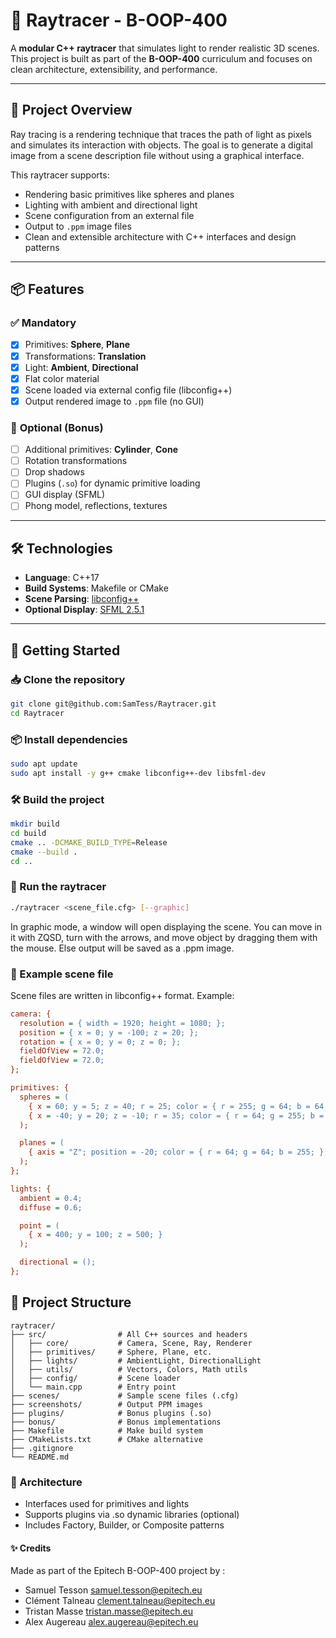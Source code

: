 # 🎇 Raytracer - B-OOP-400
A **modular C++ raytracer** that simulates light to render realistic 3D scenes. This project is built as part of the **B-OOP-400** curriculum and focuses on clean architecture, extensibility, and performance.

---

## 🧠 Project Overview
Ray tracing is a rendering technique that traces the path of light as pixels and simulates its interaction with objects. The goal is to generate a digital image from a scene description file without using a graphical interface.

This raytracer supports:
- Rendering basic primitives like spheres and planes
- Lighting with ambient and directional light
- Scene configuration from an external file
- Output to `.ppm` image files
- Clean and extensible architecture with C++ interfaces and design patterns

---

## 📦 Features
### ✅ **Mandatory**
- [x] Primitives: **Sphere**, **Plane**
- [x] Transformations: **Translation**
- [x] Light: **Ambient**, **Directional**
- [x] Flat color material
- [x] Scene loaded via external config file (libconfig++)
- [x] Output rendered image to `.ppm` file (no GUI)

### 🧪 **Optional (Bonus)**
- [ ] Additional primitives: **Cylinder**, **Cone**
- [ ] Rotation transformations
- [ ] Drop shadows
- [ ] Plugins (`.so`) for dynamic primitive loading
- [ ] GUI display (SFML)
- [ ] Phong model, reflections, textures

---

## 🛠️ Technologies
- **Language**: C++17
- **Build Systems**: Makefile or CMake
- **Scene Parsing**: [libconfig++](https://hyperrealm.github.io/libconfig/)
- **Optional Display**: [SFML 2.5.1](https://www.sfml-dev.org/)

---

## 🚀 Getting Started
### 📥 Clone the repository
```bash
git clone git@github.com:SamTess/Raytracer.git
cd Raytracer
```

### 📦 Install dependencies
```bash
sudo apt update
sudo apt install -y g++ cmake libconfig++-dev libsfml-dev
```

### 🛠️ Build the project
```bash
mkdir build
cd build
cmake .. -DCMAKE_BUILD_TYPE=Release
cmake --build .
cd ..
```

### 🎨 Run the raytracer
```bash
./raytracer <scene_file.cfg> [--graphic]
```
In graphic mode, a window will open displaying the scene. You can move in it with ZQSD, turn with the arrows,
and move object by dragging them with the mouse.
Else output will be saved as a .ppm image.

### 📜 Example scene file
Scene files are written in libconfig++ format. Example:
```cfg
camera: {
  resolution = { width = 1920; height = 1080; };
  position = { x = 0; y = -100; z = 20; };
  rotation = { x = 0; y = 0; z = 0; };
  fieldOfView = 72.0;
  fieldOfView = 72.0;
};

primitives: {
  spheres = (
    { x = 60; y = 5; z = 40; r = 25; color = { r = 255; g = 64; b = 64; }; },
    { x = -40; y = 20; z = -10; r = 35; color = { r = 64; g = 255; b = 64; }; }
  );

  planes = (
    { axis = "Z"; position = -20; color = { r = 64; g = 64; b = 255; }; }
  );
};

lights: {
  ambient = 0.4;
  diffuse = 0.6;

  point = (
    { x = 400; y = 100; z = 500; }
  );

  directional = ();
};
```

## 📁 Project Structure
```plaintext
raytracer/
├── src/                # All C++ sources and headers
│   ├── core/           # Camera, Scene, Ray, Renderer
│   ├── primitives/     # Sphere, Plane, etc.
│   ├── lights/         # AmbientLight, DirectionalLight
│   ├── utils/          # Vectors, Colors, Math utils
│   ├── config/         # Scene loader
│   └── main.cpp        # Entry point
├── scenes/             # Sample scene files (.cfg)
├── screenshots/        # Output PPM images
├── plugins/            # Bonus plugins (.so)
├── bonus/              # Bonus implementations
├── Makefile            # Make build system
├── CMakeLists.txt      # CMake alternative
├── .gitignore
└── README.md
```

### 🧩 Architecture
- Interfaces used for primitives and lights
- Supports plugins via .so dynamic libraries (optional)
- Includes Factory, Builder, or Composite patterns


#### ✨ Credits

Made as part of the Epitech B-OOP-400 project by :
- Samuel Tesson <samuel.tesson@epitech.eu>
- Clément Talneau <clement.talneau@epitech.eu>
- Tristan Masse <tristan.masse@epitech.eu>
- Alex Augereau <alex.augereau@epitech.eu>
